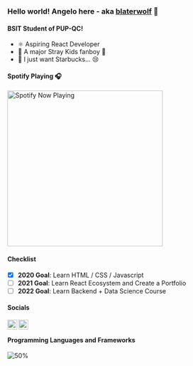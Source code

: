 ### Hello world! Angelo here - aka <u>blaterwolf</u> 🐺

#### BSIT Student of PUP-QC!

-   ⚛️ Aspiring React Developer
-   💃 A major Stray Kids fanboy 👀
-   🍹 I just want Starbucks... 😢

#### Spotify Playing 🎧

[<img src="https://blaterwolf-spotify.vercel.app/api/spotify-playing" alt="Spotify Now Playing" width="350" />](https://open.spotify.com/user/9mtpsfc6cmuh84qp619fpjfs?si=VCOaUGbdSoeAP5SAkNzGvw)

#### Checklist

-   [x] **2020 Goal**: Learn HTML / CSS / Javascript
-   [ ] **2021 Goal**: Learn React Ecosystem and Create a Portfolio
-   [ ] **2022 Goal**: Learn Backend + Data Science Course

#### Socials

[<img align="left" alt="blaterwolf | YouTube" width="22px" src="https://cdn.jsdelivr.net/npm/simple-icons@v3/icons/youtube.svg" />][youtube]
[<img align="left" alt="blaterwolf | Twitter" width="22px" src="https://cdn.jsdelivr.net/npm/simple-icons@v3/icons/twitter.svg" />][twitter]

<br/>

#### Programming Languages and Frameworks

![50%](https://progress-bar.dev/50)

[youtube]: https://www.youtube.com/channel/UCJukD0F_0gjF-vU4GICAacw/
[twitter]: twitter.com/blaterwolf
